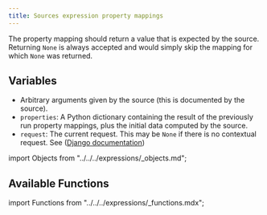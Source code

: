 ```yaml
---
title: Sources expression property mappings
---
```


The property mapping should return a value that is expected by the source. Returning `None` is always accepted and would simply skip the mapping for which `None` was returned.

## Variables

- Arbitrary arguments given by the source (this is documented by the source).
- `properties`: A Python dictionary containing the result of the previously run property mappings, plus the initial data computed by the source.
- `request`: The current request. This may be `None` if there is no contextual request. See ([Django documentation](https://docs.djangoproject.com/en/3.0/ref/request-response/#httprequest-objects))

import Objects from "../../../expressions/\_objects.md";

<Objects />

## Available Functions

import Functions from "../../../expressions/\_functions.mdx";

<Functions />
